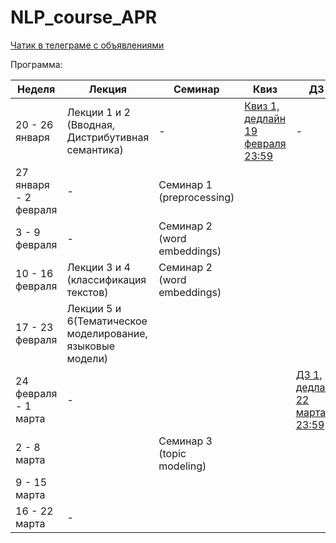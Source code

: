 # NLP_course_APR

[Чатик в телеграме c объявлениями](https://t.me/joinchat/AAAAAE6DhhwNFxh-A4S0Ew)

Программа:


| Неделя  | Лекция | Семинар | Квиз | ДЗ |
| ------------- | ------------- | ------------- | ------------- | ------------- | 
|  20 - 26 января |  Лекции 1 и 2 (Вводная, Дистрибутивная семантика) | - | [Квиз 1, дедлайн 19 февраля 23:59](https://forms.gle/fNPLDfeWL9fxr6DRA) | -
|  27 января - 2 февраля |  - | Семинар 1 (preprocessing) |  | 
|  3 - 9 февраля |  - | Семинар 2 (word embeddings) |  | 
|  10 - 16 февраля  | Лекции 3 и 4 (классификация текстов)  | Семинар 2 (word embeddings) |  | 
|  17 - 23 февраля | Лекции 5 и 6(Тематическое моделирование, языковые модели)  |  |  | 
|  24 февраля - 1 марта | -  |  |  | [ДЗ 1, дедлайн 22 марта 23:59](https://github.com/PragmaticsLab/NLP_course_APR/blob/master/homeworks/HW_1.ipynb)
|  2 - 8 марта |   | Семинар 3 (topic modeling) |  | 
|  9 - 15 марта |   |  |  | 
|  16 - 22 марта | -  |  |  | 


